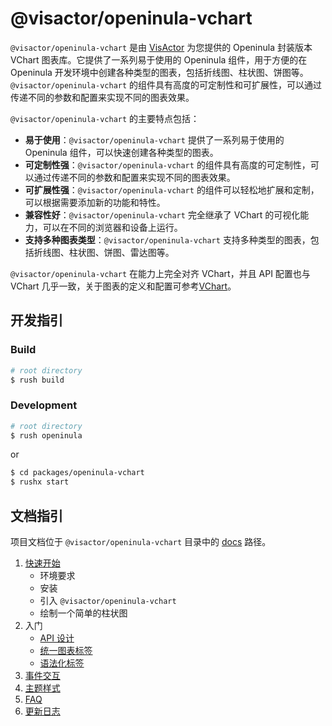 # @visactor/openinula-vchart

`@visactor/openinula-vchart` 是由 [VisActor](visactor.io) 为您提供的 Openinula 封装版本 VChart 图表库。它提供了一系列易于使用的 Openinula 组件，用于方便的在 Openinula 开发环境中创建各种类型的图表，包括折线图、柱状图、饼图等。`@visactor/openinula-vchart` 的组件具有高度的可定制性和可扩展性，可以通过传递不同的参数和配置来实现不同的图表效果。

`@visactor/openinula-vchart` 的主要特点包括：

- **易于使用**：`@visactor/openinula-vchart` 提供了一系列易于使用的 Openinula 组件，可以快速创建各种类型的图表。
- **可定制性强**：`@visactor/openinula-vchart` 的组件具有高度的可定制性，可以通过传递不同的参数和配置来实现不同的图表效果。
- **可扩展性强**：`@visactor/openinula-vchart` 的组件可以轻松地扩展和定制，可以根据需要添加新的功能和特性。
- **兼容性好**：`@visactor/openinula-vchart` 完全继承了 VChart 的可视化能力，可以在不同的浏览器和设备上运行。
- **支持多种图表类型**：`@visactor/openinula-vchart` 支持多种类型的图表，包括折线图、柱状图、饼图、雷达图等。

`@visactor/openinula-vchart` 在能力上完全对齐 VChart，并且 API 配置也与 VChart 几乎一致，关于图表的定义和配置可参考[VChart](https://www.visactor.io/vchart)。

## 开发指引

### Build

```bash
# root directory
$ rush build
```

### Development

```bash
# root directory
$ rush openinula
```

or

```bash
$ cd packages/openinula-vchart
$ rushx start
```

## 文档指引

项目文档位于 `@visactor/openinula-vchart` 目录中的 [docs](./docs) 路径。

1. [快速开始](./docs/1.%20%E5%BF%AB%E9%80%9F%E5%BC%80%E5%A7%8B.md)
   - 环境要求
   - 安装
   - 引入 `@visactor/openinula-vchart`
   - 绘制一个简单的柱状图
2. 入门
   - [API 设计](./docs/2.1%20API%E8%AE%BE%E8%AE%A1.md)
   - [统一图表标签](./docs//2.2%20%E7%BB%9F%E4%B8%80%E5%9B%BE%E8%A1%A8%E6%A0%87%E7%AD%BE.md)
   - [语法化标签](./docs/2.3%20%E8%AF%AD%E6%B3%95%E5%8C%96%E6%A0%87%E7%AD%BE.md)
3. [事件交互](./docs/3.%20%E4%BA%8B%E4%BB%B6%E4%BA%A4%E4%BA%92.md)
4. [主题样式](./docs/4.%20%E4%B8%BB%E9%A2%98%E6%A0%B7%E5%BC%8F.md)
5. [FAQ](./docs/5.%20FAQ.md)
6. [更新日志](./docs/6.%20%E6%9B%B4%E6%96%B0%E6%97%A5%E5%BF%97.md)
